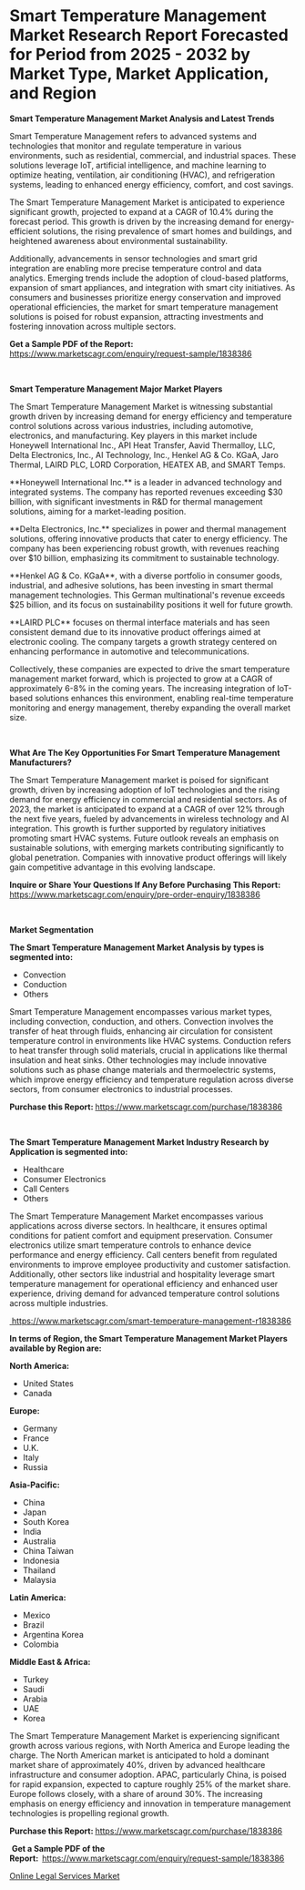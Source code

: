 <p><h1>Smart Temperature Management Market Research Report Forecasted for Period from 2025 -  2032 by Market Type, Market Application, and Region</h1></p><p><strong>Smart Temperature Management Market Analysis and Latest Trends</strong></p>
<p><p>Smart Temperature Management refers to advanced systems and technologies that monitor and regulate temperature in various environments, such as residential, commercial, and industrial spaces. These solutions leverage IoT, artificial intelligence, and machine learning to optimize heating, ventilation, air conditioning (HVAC), and refrigeration systems, leading to enhanced energy efficiency, comfort, and cost savings. </p><p>The Smart Temperature Management Market is anticipated to experience significant growth, projected to expand at a CAGR of 10.4% during the forecast period. This growth is driven by the increasing demand for energy-efficient solutions, the rising prevalence of smart homes and buildings, and heightened awareness about environmental sustainability. </p><p>Additionally, advancements in sensor technologies and smart grid integration are enabling more precise temperature control and data analytics. Emerging trends include the adoption of cloud-based platforms, expansion of smart appliances, and integration with smart city initiatives. As consumers and businesses prioritize energy conservation and improved operational efficiencies, the market for smart temperature management solutions is poised for robust expansion, attracting investments and fostering innovation across multiple sectors. </p></p>
<p><strong>Get a Sample PDF of the Report:&nbsp;</strong> <a href="https://www.marketscagr.com/enquiry/request-sample/1838386?utm_campaign=2465&utm_medium=2&utm_source=Github&utm_content=ia&utm_term=11032025&utm_id=smart-temperature-management">https://www.marketscagr.com/enquiry/request-sample/1838386</a></p>
<p>&nbsp;</p>
<p><strong>Smart Temperature Management Major Market Players</strong></p>
<p><p>The Smart Temperature Management Market is witnessing substantial growth driven by increasing demand for energy efficiency and temperature control solutions across various industries, including automotive, electronics, and manufacturing. Key players in this market include Honeywell International Inc., API Heat Transfer, Aavid Thermalloy, LLC, Delta Electronics, Inc., AI Technology, Inc., Henkel AG & Co. KGaA, Jaro Thermal, LAIRD PLC, LORD Corporation, HEATEX AB, and SMART Temps.</p><p>**Honeywell International Inc.** is a leader in advanced technology and integrated systems. The company has reported revenues exceeding $30 billion, with significant investments in R&D for thermal management solutions, aiming for a market-leading position.</p><p>**Delta Electronics, Inc.** specializes in power and thermal management solutions, offering innovative products that cater to energy efficiency. The company has been experiencing robust growth, with revenues reaching over $10 billion, emphasizing its commitment to sustainable technology.</p><p>**Henkel AG & Co. KGaA**, with a diverse portfolio in consumer goods, industrial, and adhesive solutions, has been investing in smart thermal management technologies. This German multinational's revenue exceeds $25 billion, and its focus on sustainability positions it well for future growth.</p><p>**LAIRD PLC** focuses on thermal interface materials and has seen consistent demand due to its innovative product offerings aimed at electronic cooling. The company targets a growth strategy centered on enhancing performance in automotive and telecommunications.</p><p>Collectively, these companies are expected to drive the smart temperature management market forward, which is projected to grow at a CAGR of approximately 6-8% in the coming years. The increasing integration of IoT-based solutions enhances this environment, enabling real-time temperature monitoring and energy management, thereby expanding the overall market size.</p></p>
<p>&nbsp;</p>
<p><strong>What Are The Key Opportunities For Smart Temperature Management Manufacturers?</strong></p>
<p><p>The Smart Temperature Management market is poised for significant growth, driven by increasing adoption of IoT technologies and the rising demand for energy efficiency in commercial and residential sectors. As of 2023, the market is anticipated to expand at a CAGR of over 12% through the next five years, fueled by advancements in wireless technology and AI integration. This growth is further supported by regulatory initiatives promoting smart HVAC systems. Future outlook reveals an emphasis on sustainable solutions, with emerging markets contributing significantly to global penetration. Companies with innovative product offerings will likely gain competitive advantage in this evolving landscape.</p></p>
<p><strong>Inquire or Share Your Questions If Any Before Purchasing This Report:</strong> <a href="https://www.marketscagr.com/enquiry/pre-order-enquiry/1838386?utm_campaign=2465&utm_medium=2&utm_source=Github&utm_content=ia&utm_term=11032025&utm_id=smart-temperature-management">https://www.marketscagr.com/enquiry/pre-order-enquiry/1838386</a></p>
<p>&nbsp;</p>
<p><strong>Market Segmentation</strong></p>
<p><strong>The Smart Temperature Management Market Analysis by types is segmented into:</strong></p>
<p><ul><li>Convection</li><li>Conduction</li><li>Others</li></ul></p>
<p><p>Smart Temperature Management encompasses various market types, including convection, conduction, and others. Convection involves the transfer of heat through fluids, enhancing air circulation for consistent temperature control in environments like HVAC systems. Conduction refers to heat transfer through solid materials, crucial in applications like thermal insulation and heat sinks. Other technologies may include innovative solutions such as phase change materials and thermoelectric systems, which improve energy efficiency and temperature regulation across diverse sectors, from consumer electronics to industrial processes.</p></p>
<p><strong>Purchase this Report:&nbsp;</strong><a href="https://www.marketscagr.com/purchase/1838386?utm_campaign=2465&utm_medium=2&utm_source=Github&utm_content=ia&utm_term=11032025&utm_id=smart-temperature-management">https://www.marketscagr.com/purchase/1838386</a></p>
<p>&nbsp;</p>
<p><strong>The Smart Temperature Management Market Industry Research by Application is segmented into:</strong></p>
<p><ul><li>Healthcare</li><li>Consumer Electronics</li><li>Call Centers</li><li>Others</li></ul></p>
<p><p>The Smart Temperature Management Market encompasses various applications across diverse sectors. In healthcare, it ensures optimal conditions for patient comfort and equipment preservation. Consumer electronics utilize smart temperature controls to enhance device performance and energy efficiency. Call centers benefit from regulated environments to improve employee productivity and customer satisfaction. Additionally, other sectors like industrial and hospitality leverage smart temperature management for operational efficiency and enhanced user experience, driving demand for advanced temperature control solutions across multiple industries.</p></p>
<p><a href="https://www.marketscagr.com/smart-temperature-management-r1838386?utm_campaign=2465&utm_medium=2&utm_source=Github&utm_content=ia&utm_term=11032025&utm_id=smart-temperature-management">&nbsp;https://www.marketscagr.com/smart-temperature-management-r1838386</a></p>
<p><strong>In terms of Region, the Smart Temperature Management Market Players available by Region are:</strong></p>
<p>
    <p> <strong> North America: </strong>
        <ul>
            <li>United States</li>
            <li>Canada</li>
        </ul>
        </p> 
    <p> <strong> Europe: </strong>
        <ul>
            <li>Germany</li>
            <li>France</li>
            <li>U.K.</li>
            <li>Italy</li>
            <li>Russia</li>
        </ul>
        </p> 
    <p> <strong> Asia-Pacific: </strong>
        <ul>
            <li>China</li>
            <li>Japan</li>
            <li>South Korea</li>
            <li>India</li>
            <li>Australia</li>
            <li>China Taiwan</li>
            <li>Indonesia</li>
            <li>Thailand</li>
            <li>Malaysia</li>
        </ul>
        </p> 
    <p> <strong> Latin America: </strong>
        <ul>
            <li>Mexico</li>
            <li>Brazil</li>
            <li>Argentina Korea</li>
            <li>Colombia</li>
        </ul>
        </p> 
    <p> <strong> Middle East & Africa: </strong>
        <ul>
            <li>Turkey</li>
            <li>Saudi</li>
            <li>Arabia</li>
            <li>UAE</li>
            <li>Korea</li>
        </ul>
    </p>
    </p>
<p><p>The Smart Temperature Management Market is experiencing significant growth across various regions, with North America and Europe leading the charge. The North American market is anticipated to hold a dominant market share of approximately 40%, driven by advanced healthcare infrastructure and consumer adoption. APAC, particularly China, is poised for rapid expansion, expected to capture roughly 25% of the market share. Europe follows closely, with a share of around 30%. The increasing emphasis on energy efficiency and innovation in temperature management technologies is propelling regional growth.</p></p>
<p><strong>Purchase this Report: </strong><a href="https://www.marketscagr.com/purchase/1838386?utm_campaign=2465&utm_medium=2&utm_source=Github&utm_content=ia&utm_term=11032025&utm_id=smart-temperature-management">https://www.marketscagr.com/purchase/1838386</a></p>
<p>&nbsp;<strong>Get a Sample PDF of the Report:&nbsp;&nbsp;</strong><a href="https://www.marketscagr.com/enquiry/request-sample/1838386?utm_campaign=2465&utm_medium=2&utm_source=Github&utm_content=ia&utm_term=11032025&utm_id=smart-temperature-management">https://www.marketscagr.com/enquiry/request-sample/1838386</a></p>
<p><strong></strong></p>
<p><p><a href="https://github.com/abuegalawixo/Market-Research-Report-List-1/blob/main/online-legal-services-market.md?utm_campaign=2465&utm_medium=2&utm_source=Github&utm_content=ia&utm_term=11032025&utm_id=smart-temperature-management">Online Legal Services Market</a></p></p>